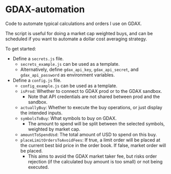 # GDAX-automation
Code to automate typical calculations and orders I use on GDAX.

The script is useful for doing a market cap weighted buys, and can be scheduled if you want to automate a dollar cost averaging strategy.

To get started:
* Define a `secrets.js` file.
  * `secrets_example.js` can be used as a template.
  * Alternatively, define `gdax_api_key`, `gdax_api_secret`, and `gdax_api_password` as environment variables.
* Define a `config.js` file.
  * `config_example.js` can be used as a template.
  * `isProd`: Whether to connect to GDAX prod or to the GDAX sandbox.
    * Note that API credentials are not shared between prod and the sandbox.
  * `actuallyBuy`: Whether to execute the buy operations, or just display the intended inputs.
  * `symbolsToBuy`: What symbols to buy on GDAX.
    * The amount to spend will be split between the selected symbols, weighted by market cap.
  * `amountToSpendUsd`: The total amount of USD to spend on this buy.
  * `placeLimitOrdersToAvoidFees`: If true, a limit order will be placed at the current best bid price in the order book. If false, market order will be placed.
    * This aims to avoid the GDAX market taker fee, but risks order rejection (if the calculated buy amount is too small) or not being executed.

